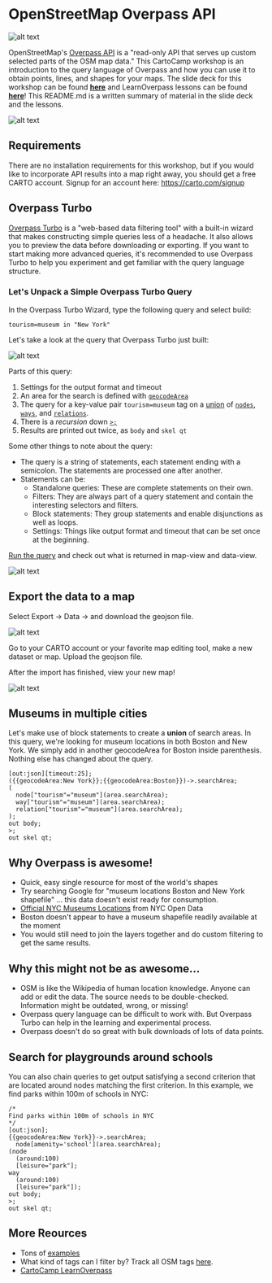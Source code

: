 # OpenStreetMap Overpass API

![alt text](http://wiki.openstreetmap.org/w/images/7/79/Public-images-osm_logo.svg "OpenStreetMap")

OpenStreetMap's [Overpass API](http://wiki.openstreetmap.org/wiki/Overpass_API) is a "read-only API that serves up custom selected parts of the OSM map data." This CartoCamp workshop is an introduction to the query language of Overpass and how you can use it to obtain points, lines, and shapes for your maps. The slide deck for this workshop can be found [**here**](https://docs.google.com/presentation/d/1_pgcWcd6kBCzZFGIwEsBzvsyAhqQK8R8uqe1AN0SMGA/pub?start=false&loop=false&delayms=3000&slide=id.g1b2a2ed0e6_0_0) and LearnOverpass lessons can be found [**here**](michellemho.github.io/learnoverpass)! This README.md is a written summary of material in the slide deck and the lessons.

![alt text](http://wiki.openstreetmap.org/w/images/thumb/b/b5/Overpass_API_logo.svg/800px-Overpass_API_logo.svg.png "Overpass API")

## Requirements
There are no installation requirements for this workshop, but if you would like to incorporate API results into a map right away, you should get a free CARTO account. Signup for an account here: <https://carto.com/signup>

## Overpass Turbo
[Overpass Turbo](http://overpass-turbo.eu/) is a "web-based data filtering tool" with a built-in wizard that makes constructing simple queries less of a headache. It also allows you to preview the data before downloading or exporting. If you want to start making more advanced queries, it's recommended to use Overpass Turbo to help you experiment and get familiar with the query language structure.

### Let's Unpack a Simple Overpass Turbo Query

In the Overpass Turbo Wizard, type the following query and select build:

```
tourism=museum in "New York"
```

Let's take a look at the query that Overpass Turbo just built:

![alt text](https://cl.ly/112e1f063A2l/Image%202017-03-02%20at%205.25.35%20PM.png "overpass turbo wizard build")

Parts of this query:

1. Settings for the output format and timeout
2. An area for the search is defined with [`geocodeArea`](http://wiki.openstreetmap.org/wiki/Overpass_turbo/Extended_Overpass_Turbo_Queries)
3. The query for a key-value pair `tourism=museum` tag on a [union](http://wiki.openstreetmap.org/wiki/Overpass_API/Overpass_QL#Union) of [`nodes`](http://wiki.openstreetmap.org/wiki/Node), [`ways`](http://wiki.openstreetmap.org/wiki/Way), and [`relations`](http://wiki.openstreetmap.org/wiki/Relation).
4. There is a _recursion_ down [`>;`](http://wiki.openstreetmap.org/wiki/Overpass_API/Overpass_QL#Recurse_down_.28.3E.29)
5. Results are printed out twice, as `body` and `skel qt`

Some other things to note about the query:

- The query is a string of statements, each statement ending with a semicolon. The statements are processed one after another.
- Statements can be:
	- Standalone queries: These are complete statements on their own.
	- Filters: They are always part of a query statement and contain the interesting selectors and filters.
	- Block statements: They group statements and enable disjunctions as well as loops.
	- Settings: Things like output format and timeout that can be set once at the beginning.

[Run the query](http://overpass-turbo.eu/s/nbx) and check out what is returned in map-view and data-view.

![alt text](https://d3uepj124s5rcx.cloudfront.net/items/3w2I0s2V013b0U332B43/Image%202017-03-02%20at%205.00.30%20PM.png?v=39753a48 "map view of museums in ny")

## Export the data to a map

Select Export -> Data -> and download the geojson file.

![alt text](https://d3uepj124s5rcx.cloudfront.net/items/0q1Y433734333y351s14/Image%202017-03-02%20at%205.03.10%20PM.png?v=4d32d468 "geojson export")

Go to your CARTO account or your favorite map editing tool, make a new dataset or map. Upload the geojson file.

After the import has finished, view your new map!

![alt text](https://cl.ly/1F070s272i1Q/Image%202017-03-02%20at%205.08.13%20PM.png "museums in CARTO")

## Museums in multiple cities

Let's make use of block statements to create a **union** of search areas. In this query, we're looking for museum locations in both Boston and New York. We simply add in another geocodeArea for Boston inside parenthesis. Nothing else has changed about the query.

```
[out:json][timeout:25];
({{geocodeArea:New York}};{{geocodeArea:Boston}})->.searchArea;
(
  node["tourism"="museum"](area.searchArea);
  way["tourism"="museum"](area.searchArea);
  relation["tourism"="museum"](area.searchArea);
);
out body;
>;
out skel qt;
```

## Why Overpass is awesome!

- Quick, easy single resource for most of the world's shapes
- Try searching Google for "museum locations Boston and New York shapefile" ... this data doesn't exist ready for consumption.
- [Official NYC Museums Locations](
https://data.cityofnewyork.us/Recreation/New-York-City-Museums/ekax-ky3z) from NYC Open Data
- Boston doesn't appear to have a museum shapefile readily available at the moment
- You would still need to join the layers together and do custom filtering to get the same results.

## Why this might not be as awesome...

- OSM is like the Wikipedia of human location knowledge. Anyone can add or edit the data. The source needs to be double-checked. Information might be outdated, wrong, or missing!
- Overpass query language can be difficult to work with. But Overpass Turbo can help in the learning and experimental process.
- Overpass doesn't do so great with bulk downloads of lots of data points.

## Search for playgrounds around schools
You can also chain queries to get output satisfying a second criterion that are located around nodes matching the first criterion. In this example, we find parks within 100m of schools in NYC:

```
/*
Find parks within 100m of schools in NYC
*/
[out:json];
{{geocodeArea:New York}}->.searchArea;
  node[amenity='school'](area.searchArea);
(node
  (around:100)
  [leisure="park"];
way
  (around:100)
  [leisure="park"]);
out body;
>;
out skel qt;
```

## More Reources

- Tons of [examples](http://wiki.openstreetmap.org/wiki/Overpass_API/Overpass_API_by_Example)
- What kind of tags can I filter by? Track all OSM tags [here](<https://taginfo.openstreetmap.org>).
- [CartoCamp LearnOverpass](http://michellemho.github.io/learnoverpass//en/)